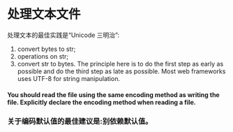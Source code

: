 # 处理文本文件
处理文本的最佳实践是“Unicode 三明治”:
1. convert bytes to str; 
2. operations on str; 
3. convert str to bytes.
The principle here is to do the first step as early as possible and do the third step as late as possible. Most web frameworks uses UTF-8 for string manipulation.

#### You should read the file using the same encoding method as writing the file. Explicitly declare the encoding method when reading a file.


### 关于编码默认值的最佳建议是:别依赖默认值。


